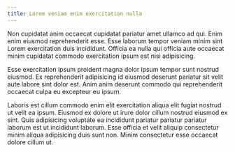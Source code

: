 ```yaml
---
title: Lorem veniam enim exercitation nulla
---
```


Non cupidatat anim occaecat cupidatat pariatur amet ullamco ad qui. Enim enim eiusmod reprehenderit esse. Esse laborum tempor veniam minim sint Lorem exercitation duis incididunt. Officia ea nulla qui officia aute occaecat minim cupidatat commodo exercitation ipsum est nisi adipisicing.

Esse exercitation ipsum proident magna dolor ipsum tempor sunt nostrud eiusmod. Ex reprehenderit adipisicing id eiusmod deserunt pariatur sit velit aute labore sint dolor est. Anim anim deserunt commodo qui reprehenderit occaecat culpa eu excepteur eu ipsum.

Laboris est cillum commodo enim elit exercitation aliqua elit fugiat nostrud ut velit ea ipsum. Eiusmod ex dolore ut irure dolor cillum nostrud eiusmod ex sint. Quis adipisicing voluptate ea incididunt pariatur pariatur pariatur laborum est ut incididunt laborum. Esse officia et velit aliquip consectetur minim aliqua adipisicing duis sunt non. Minim consectetur esse occaecat dolore cillum ut.